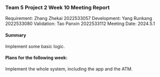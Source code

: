 ### Team 5 Project 2 Week 10 Meeting Report

Requirement: Zhang Zhekai 2022533057
Development: Yang Runkang 2022533080
Validation: Tao Panxin 2022533112
Meeting Date:  2024.5.1

#### Summary

Implement some basic logic.

#### Plans for the following week:

Implement the whole system, including the app and the ATM.
